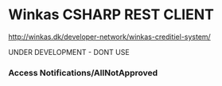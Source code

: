 Winkas CSHARP REST CLIENT
======================

http://winkas.dk/developer-network/winkas-creditiel-system/

UNDER DEVELOPMENT - DONT USE


### Access Notifications/AllNotApproved

```csharp

```